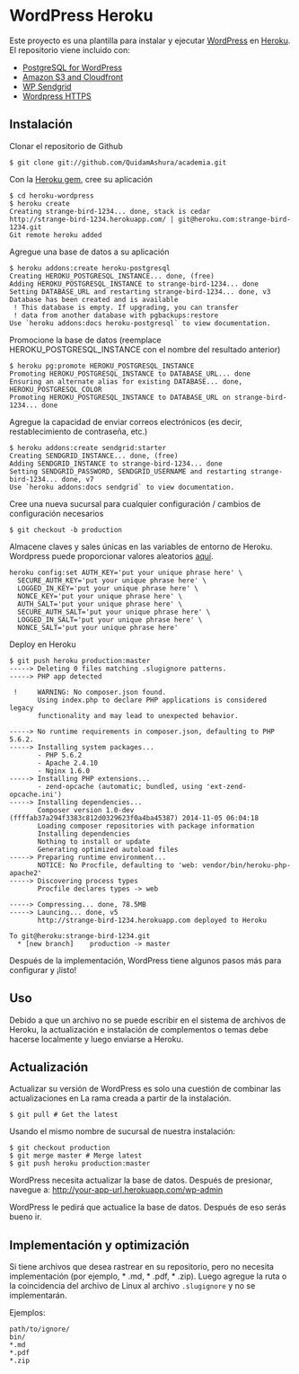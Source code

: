 # WordPress Heroku

Este proyecto es una plantilla para instalar y ejecutar [WordPress](http://wordpress.org/) en [Heroku](http://www.heroku.com/). El repositorio viene incluido con:
* [PostgreSQL for WordPress](http://wordpress.org/extend/plugins/postgresql-for-wordpress/)
* [Amazon S3 and Cloudfront](https://wordpress.org/plugins/amazon-s3-and-cloudfront/)
* [WP Sendgrid](https://wordpress.org/plugins/wp-sendgrid/)
* [Wordpress HTTPS](https://wordpress.org/plugins/wordpress-https/)

## Instalación

Clonar el repositorio de Github

    $ git clone git://github.com/QuidamAshura/academia.git

Con la [Heroku gem](http://devcenter.heroku.com/articles/heroku-command), cree su aplicación

    $ cd heroku-wordpress
    $ heroku create
    Creating strange-bird-1234... done, stack is cedar
    http://strange-bird-1234.herokuapp.com/ | git@heroku.com:strange-bird-1234.git
    Git remote heroku added

Agregue una base de datos a su aplicación

    $ heroku addons:create heroku-postgresql
    Creating HEROKU_POSTGRESQL_INSTANCE... done, (free)
    Adding HEROKU_POSTGRESQL_INSTANCE to strange-bird-1234... done
    Setting DATABASE_URL and restarting strange-bird-1234... done, v3
    Database has been created and is available
     ! This database is empty. If upgrading, you can transfer
     ! data from another database with pgbackups:restore
    Use `heroku addons:docs heroku-postgresql` to view documentation.

Promocione la base de datos (reemplace HEROKU_POSTGRESQL_INSTANCE con el nombre del resultado anterior)

    $ heroku pg:promote HEROKU_POSTGRESQL_INSTANCE
    Promoting HEROKU_POSTGRESQL_INSTANCE to DATABASE_URL... done
    Ensuring an alternate alias for existing DATABASE... done, HEROKU_POSTGRESQL_COLOR
    Promoting HEROKU_POSTGRESQL_INSTANCE to DATABASE_URL on strange-bird-1234... done

Agregue la capacidad de enviar correos electrónicos (es decir, restablecimiento de contraseña, etc.)

    $ heroku addons:create sendgrid:starter
    Creating SENDGRID_INSTANCE... done, (free)
    Adding SENDGRID_INSTANCE to strange-bird-1234... done
    Setting SENDGRID_PASSWORD, SENDGRID_USERNAME and restarting strange-bird-1234... done, v7
    Use `heroku addons:docs sendgrid` to view documentation.

Cree una nueva sucursal para cualquier configuración / cambios de configuración necesarios

    $ git checkout -b production

Almacene claves y sales únicas en las variables de entorno de Heroku. Wordpress puede proporcionar valores aleatorios [aquí](https://api.wordpress.org/secret-key/1.1/salt/).

    heroku config:set AUTH_KEY='put your unique phrase here' \
      SECURE_AUTH_KEY='put your unique phrase here' \
      LOGGED_IN_KEY='put your unique phrase here' \
      NONCE_KEY='put your unique phrase here' \
      AUTH_SALT='put your unique phrase here' \
      SECURE_AUTH_SALT='put your unique phrase here' \
      LOGGED_IN_SALT='put your unique phrase here' \
      NONCE_SALT='put your unique phrase here'

Deploy en Heroku

    $ git push heroku production:master
    -----> Deleting 0 files matching .slugignore patterns.
    -----> PHP app detected

     !     WARNING: No composer.json found.
           Using index.php to declare PHP applications is considered legacy
           functionality and may lead to unexpected behavior.

    -----> No runtime requirements in composer.json, defaulting to PHP 5.6.2.
    -----> Installing system packages...
           - PHP 5.6.2
           - Apache 2.4.10
           - Nginx 1.6.0
    -----> Installing PHP extensions...
           - zend-opcache (automatic; bundled, using 'ext-zend-opcache.ini')
    -----> Installing dependencies...
           Composer version 1.0-dev (ffffab37a294f3383c812d0329623f0a4ba45387) 2014-11-05 06:04:18
           Loading composer repositories with package information
           Installing dependencies
           Nothing to install or update
           Generating optimized autoload files
    -----> Preparing runtime environment...
           NOTICE: No Procfile, defaulting to 'web: vendor/bin/heroku-php-apache2'
    -----> Discovering process types
           Procfile declares types -> web

    -----> Compressing... done, 78.5MB
    -----> Launcing... done, v5
           http://strange-bird-1234.herokuapp.com deployed to Heroku

    To git@heroku:strange-bird-1234.git
      * [new branch]    production -> master

Después de la implementación, WordPress tiene algunos pasos más para configurar y ¡listo!

## Uso

Debido a que un archivo no se puede escribir en el sistema de archivos de Heroku, la actualización e instalación de complementos o temas debe hacerse localmente y luego enviarse a Heroku.

## Actualización

Actualizar su versión de WordPress es solo una cuestión de combinar las actualizaciones en
La rama creada a partir de la instalación.

    $ git pull # Get the latest

Usando el mismo nombre de sucursal de nuestra instalación:

    $ git checkout production
    $ git merge master # Merge latest
    $ git push heroku production:master

WordPress necesita actualizar la base de datos. Después de presionar, navegue a:
    http://your-app-url.herokuapp.com/wp-admin

WordPress le pedirá que actualice la base de datos. Después de eso serás bueno
ir.

## Implementación y optimización

Si tiene archivos que desea rastrear en su repositorio, pero no necesita implementación (por ejemplo, * .md, * .pdf, * .zip). Luego agregue la ruta o la coincidencia del archivo de Linux al archivo `.slugignore` y no se implementarán.

Ejemplos:
```
path/to/ignore/
bin/
*.md
*.pdf
*.zip
```
